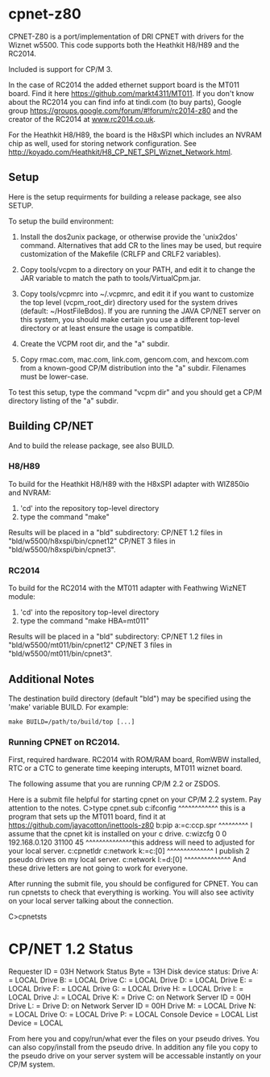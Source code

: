 # cpnet-z80
CPNET-Z80 is a port/implementation of DRI CPNET with drivers for the Wiznet w5500.  This code supports both
the Heathkit H8/H89 and the RC2014.  

Included is support for CP/M 3.

In the case of RC2014 the added ethernet support board is the MT011 board.  Find it here https://github.com/markt4311/MT011.
If you don't know about the RC2014 you can find info at tindi.com (to buy parts), Google group https://groups.google.com/forum/#!forum/rc2014-z80
and the creator of the RC2014 at  www.rc2014.co.uk.

For the Heathkit H8/H89, the board is the H8xSPI which includes an NVRAM chip as well,
used for storing network configuration.
See http://koyado.com/Heathkit/H8_CP_NET_SPI_Wiznet_Network.html.


## Setup
Here is the setup requirments for building a release package, see also SETUP.

To setup the build environment:

1) Install the dos2unix package, or otherwise provide the 'unix2dos'
   command.  Alternatives that add CR to the lines may be used, but
   require customization of the Makefile (CRLFP and CRLF2 variables).

2) Copy tools/vcpm to a directory on your PATH, and edit it to change
   the JAR variable to match the path to tools/VirtualCpm.jar.

3) Copy tools/vcpmrc into ~/.vcpmrc, and edit it if you want to customize
   the top level (vcpm_root_dir) directory used for the system drives
   (default: ~/HostFileBdos). If you are running the JAVA CP/NET server
   on this system, you should make certain you use a different top-level
   directory or at least ensure the usage is compatible.

4) Create the VCPM root dir, and the "a" subdir.

5) Copy rmac.com, mac.com, link.com, gencom.com, and hexcom.com from
   a known-good CP/M distribution into the "a" subdir. Filenames must
   be lower-case.

To test this setup, type the command "vcpm dir" and you should get a
CP/M directory listing of the "a" subdir.

## Building CP/NET
And to build the release package, see also BUILD.

### H8/H89
To build for the Heathkit H8/H89 with the H8xSPI adapter with WIZ850io and NVRAM:

1) 'cd' into the repository top-level directory
2) type the command "make"

Results will be placed in a "bld" subdirectory:
	CP/NET 1.2 files in "bld/w5500/h8xspi/bin/cpnet12"
	CP/NET 3 files in "bld/w5500/h8xspi/bin/cpnet3".

### RC2014
To build for the RC2014 with the MT011 adapter with Feathwing WizNET module:

1) 'cd' into the repository top-level directory
2) type the command "make HBA=mt011"

Results will be placed in a "bld" subdirectory:
	CP/NET 1.2 files in "bld/w5500/mt011/bin/cpnet12"
	CP/NET 3 files in "bld/w5500/mt011/bin/cpnet3".

## Additional Notes
The destination build directory (default "bld") may be specified using the
'make' variable BUILD. For example:

	make BUILD=/path/to/build/top [...]

### Running CPNET on RC2014.

First, required hardware.  RC2014 with ROM/RAM board, RomWBW installed, RTC or a CTC to generate
time keeping interupts, MT011 wiznet board.

The following assume that you are running CP/M 2.2 or ZSDOS.

Here is a submit file helpful for starting cpnet on your CP/M 2.2 system.  Pay attention to the
notes.
	C>type cpnet.sub
	c:ifconfig
^^^^^^^^^^^^  this is a program that sets up the MT011 board, find it at https://github.com/jayacotton/inettools-z80
	b:pip a:=c:ccp.spr
^^^^^^^^^  I assume that the cpnet kit is installed on your c drive.
	c:wizcfg 0 0 192.168.0.120 31100 45
^^^^^^^^^^^^^^this address will need to adjusted for your local server.
	c:cpnetldr
	c:network k:=c:[0]
^^^^^^^^^^^^^^ I publish 2 pseudo drives on my local server.
	c:network l:=d:[0]
^^^^^^^^^^^^^^  And these drive letters are not going to work for everyone.

After running the submit file, you should be configured for CPNET.  You can run cpnetsts
to check that everything is working.  You will also see activity on your local server
talking about the connection.

C>cpnetsts

CP/NET 1.2 Status
=================
Requester ID = 03H
Network Status Byte = 13H
Disk device status:
  Drive A: = LOCAL
  Drive B: = LOCAL
  Drive C: = LOCAL
  Drive D: = LOCAL
  Drive E: = LOCAL
  Drive F: = LOCAL
  Drive G: = LOCAL
  Drive H: = LOCAL
  Drive I: = LOCAL
  Drive J: = LOCAL
  Drive K: = Drive C: on Network Server ID = 00H
  Drive L: = Drive D: on Network Server ID = 00H
  Drive M: = LOCAL
  Drive N: = LOCAL
  Drive O: = LOCAL
  Drive P: = LOCAL
Console Device = LOCAL
List Device = LOCAL

From here you and copy/run/what ever the files on your pseudo drives.  You can also
copy/install from the pseudo drive.  In addition any file you copy to the pseudo drive
on your server system will be accessable instantly on your CP/M system.

